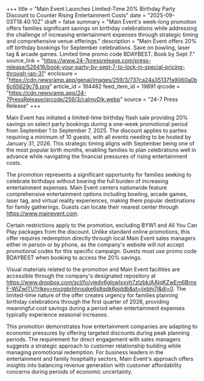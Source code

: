 +++
title = "Main Event Launches Limited-Time 20% Birthday Party Discount to Counter Rising Entertainment Costs"
date = "2025-09-03T18:40:10Z"
draft = false
summary = "Main Event's week-long promotion offers families significant savings on birthday celebrations while addressing the challenge of increasing entertainment expenses through strategic timing and comprehensive venue offerings."
description = "Main Event offers 20% off birthday bookings for September celebrations. Save on bowling, laser tag & arcade games. Limited time promo code BDAYBEST. Book by Sept 7."
source_link = "https://www.24-7pressrelease.com/press-release/526416/book-your-party-by-sept-7-to-lock-in-special-pricing-through-jan-31"
enclosure = "https://cdn.newsramp.app/genai/images/259/3/737ca24a35137fa9060a0b6c65629c78.png"
article_id = 194482
feed_item_id = 19891
qrcode = "https://cdn.newsramp.app/24-7PressRelease/qrcode/259/3/calmvDlk.webp"
source = "24-7 Press Release"
+++

<p>Main Event has initiated a limited-time birthday flash sale providing 20% savings on select party bookings during a one-week promotional period from September 1 to September 7, 2025. The discount applies to parties requiring a minimum of 10 guests, with all events needing to be hosted by January 31, 2026. This strategic timing aligns with September being one of the most popular birth months, enabling families to plan celebrations well in advance while navigating the financial pressures of rising entertainment costs.</p><p>The promotion represents a significant opportunity for families seeking to celebrate birthdays without bearing the full burden of increasing entertainment expenses. Main Event centers nationwide feature comprehensive entertainment options including bowling, arcade games, laser tag, and virtual reality experiences, making them popular destinations for family gatherings. Guests can locate their nearest center through <a href="https://www.mainevent.com" rel="nofollow" target="_blank">https://www.mainevent.com</a>.</p><p>Certain restrictions apply to the promotion, excluding BYW1 and All You Can Play packages from the discount. Unlike standard online promotions, this offer requires redemption directly through local Main Event sales managers either in person or by phone, as the company's website will not accept promotional codes for this specific campaign. Guests must use promo code BDAYBEST when booking to access the 20% savings.</p><p>Visual materials related to the promotion and Main Event facilities are accessible through the company's designated repository at <a href="https://www.dropbox.com/scl/fo/vjedy6glowlxxvh7zlzbk/AAIqKZwEm6BrnsF-WiZwlTU?rlkey=mvzgbrhhnsske6s8qdk6pjddb&st=ijxbhj7l&dl=0" rel="nofollow" target="_blank">https://www.dropbox.com/scl/fo/vjedy6glowlxxvh7zlzbk/AAIqKZwEm6BrnsF-WiZwlTU?rlkey=mvzgbrhhnsske6s8qdk6pjddb&st=ijxbhj7l&dl=0</a>. The limited-time nature of the offer creates urgency for families planning birthday celebrations through the first quarter of 2026, providing meaningful cost savings during a period when entertainment expenses typically experience seasonal increases.</p><p>This promotion demonstrates how entertainment companies are adapting to economic pressures by offering targeted discounts during peak planning periods. The requirement for direct engagement with sales managers suggests a strategic approach to customer relationship building while managing promotional redemption. For business leaders in the entertainment and family hospitality sectors, Main Event's approach offers insights into balancing revenue generation with customer affordability concerns during periods of economic uncertainty.</p>